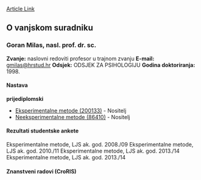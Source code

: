 [Article Link](https://www.fhs.hr/djelatnik/goran.milas)

## O vanjskom suradniku
###  Goran Milas, nasl. prof. dr. sc. 
**Zvanje:**
naslovni redoviti profesor u trajnom zvanju 
**E-mail:**
[gmilas@hrstud.hr](javascript:startMail\('ztyvfnu@fehg.qeu'\);)
**Odsjek:**
ODSJEK ZA PSIHOLOGIJU 
**Godina doktoriranja:**
1998.
#### Nastava
**prijediplomski**
  * [Eksperimentalne metode (200133)](https://www.fhs.hr/predmet/eksmet_a) - Nositelj
  * [Neeksperimentalne metode (86410)](https://www.fhs.hr/predmet/neemet) - Nositelj


#### Rezultati studentske ankete
Eksperimentalne metode, LJS ak. god. 2008./09
Eksperimentalne metode, LJS ak. god. 2010./11
Eksperimentalne metode, LJS ak. god. 2013./14
Eksperimentalne metode, LJS ak. god. 2013./14
#### Znanstveni radovi (CroRIS)
